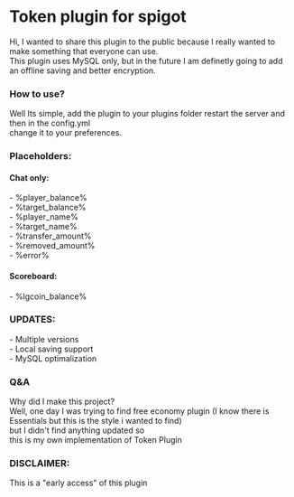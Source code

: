 # Token plugin for spigot

Hi, I wanted to share this plugin to the public because I really wanted to make something that everyone can use. <br>
This plugin uses MySQL only, but in the future I am definetly going to add an offline saving and better encryption. <br>

<h3>How to use?</h3>
Well Its simple, add the plugin to your plugins folder restart the server and then in the config.yml<br>
change it to your preferences.

<h3>Placeholders:</h3>
<h4>Chat only:</h4>
<p>
- %player_balance%<br>
- %target_balance%<br>
- %player_name%<br>
- %target_name%<br>
- %transfer_amount%<br>
- %removed_amount%<br>
- %error%
</p>
<h4>Scoreboard:</h4>
<p>
- %lgcoin_balance%
</p>
<h3>UPDATES:</h3>
- Multiple versions<br>
- Local saving support<br>
- MySQL optimalization<br>

<h3>Q&A</h3>
Why did I make this project?<br>
Well, one day I was trying to find free economy plugin (I know there is Essentials but this is the style i wanted to find) <br>but I didn't find anything updated so <br>this is my own
implementation of Token Plugin

<h3>DISCLAIMER:</h3>
This is a "early access" of this plugin
